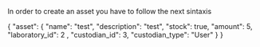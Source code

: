 In order to create an asset you have to follow the next sintaxis

{
    "asset": {
        "name": "test",
        "description": "test",
        "stock": true,
        "amount": 5,
        "laboratory_id": 2 ,
        "custodian_id": 3,
        "custodian_type": "User"
    }
}
